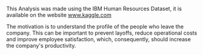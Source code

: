 This Analysis was made using the IBM Human Resources Dataset, it is available on the website www.kaggle.com

The motivation is to understand the profile of the people who leave the company. This can be important to prevent layoffs, reduce operational costs and improve employee satisfaction, which, consequently, should increase the company's productivity.